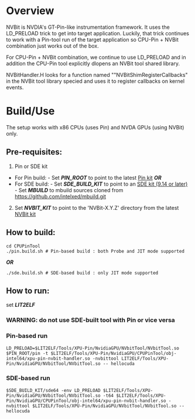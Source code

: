 # Overview
NVBit is NVDIA's GT-Pin-like instrumentation framework.
It uses the LD_PRELOAD trick to get into target application.
Luckily, that trick continues to work with a Pin-tool run of the target application so CPU-Pin + NVBit combination just works out of the box.

For CPU-Pin + NVBit combination, we continue to use LD_PRELOAD and in addition the CPU-Pin tool explicitly dlopens an NVBit tool shared library.

NVBitHandler.H looks for a function named ""NVBitShimRegisterCallbacks" in the NVBit tool library specied and uses it to register callbacks on kernel events.

# Build/Use
The setup works with x86 CPUs (uses Pin) and NVDA GPUs (using NVBit) only.

## Pre-requisites:
1.  Pin or SDE kit
   - For Pin build:
    - Set ***PIN_ROOT*** to point to the latest [Pin kit](https://pintool.intel.com)
  ***OR***
   - For SDE build:
    - Set ***SDE_BUILD_KIT*** to point to an [SDE kit (9.14 or later)](https://www.intel.com/content/www/us/en/developer/articles/tool/software-development-emulator.html)
    - Set ***MBUILD*** to mbuild sources cloned from https://github.com/intelxed/mbuild.git

2. Set ***NVBIT_KIT*** to point to the 'NVBit-X.Y.Z' directory from the latest [NVBit kit](https://github.com/NVlabs/NVBit/releases)

## How to build:
```
cd CPUPinTool
./pin.build.sh # Pin-based build : both Probe and JIT mode supported
```
  ***OR***
```
./sde.build.sh # SDE-based build : only JIT mode supported
```

## How to run:
set ***LIT2ELF*** __<path to  applications.tracing.lit.lit2elf>__
### WARNING: do not use SDE-built tool with Pin or vice versa

### Pin-based run

```
LD_PRELOAD=$LIT2ELF/Tools/XPU-Pin/NvidiaGPU/NVbitTool/NVbitTool.so $PIN_ROOT/pin -t $LIT2ELF/Tools/XPU-Pin/NvidiaGPU/CPUPinTool/obj-intel64/xpu-pin-nvbit-handler.so -nvbittool LIT2ELF/Tools/XPU-Pin/NvidiaGPU/NVbitTool/NVbitTool.so -- hellocuda
```

### SDE-based run
```
$SDE_BUILD_KIT/sde64 -env LD_PRELOAD $LIT2ELF/Tools/XPU-Pin/NvidiaGPU/NVbitTool/NVbitTool.so -t64 $LIT2ELF/Tools/XPU-Pin/NvidiaGPU/CPUPinTool/obj-intel64/xpu-pin-nvbit-handler.so -nvbittool $LIT2ELF/Tools/XPU-Pin/NvidiaGPU/NVbitTool/NVbitTool.so -- hellocuda
```


